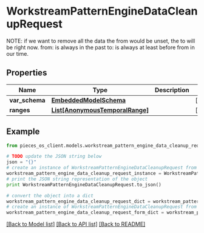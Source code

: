 # WorkstreamPatternEngineDataCleanupRequest

NOTE: if we want to remove all the data the from would be unset, the to will be right now.  from: is always in the past to: is always at least before from in our time.

## Properties
Name | Type | Description | Notes
------------ | ------------- | ------------- | -------------
**var_schema** | [**EmbeddedModelSchema**](EmbeddedModelSchema.md) |  | [optional] 
**ranges** | [**List[AnonymousTemporalRange]**](AnonymousTemporalRange.md) |  | [optional] 

## Example

```python
from pieces_os_client.models.workstream_pattern_engine_data_cleanup_request import WorkstreamPatternEngineDataCleanupRequest

# TODO update the JSON string below
json = "{}"
# create an instance of WorkstreamPatternEngineDataCleanupRequest from a JSON string
workstream_pattern_engine_data_cleanup_request_instance = WorkstreamPatternEngineDataCleanupRequest.from_json(json)
# print the JSON string representation of the object
print WorkstreamPatternEngineDataCleanupRequest.to_json()

# convert the object into a dict
workstream_pattern_engine_data_cleanup_request_dict = workstream_pattern_engine_data_cleanup_request_instance.to_dict()
# create an instance of WorkstreamPatternEngineDataCleanupRequest from a dict
workstream_pattern_engine_data_cleanup_request_form_dict = workstream_pattern_engine_data_cleanup_request.from_dict(workstream_pattern_engine_data_cleanup_request_dict)
```
[[Back to Model list]](../README.md#documentation-for-models) [[Back to API list]](../README.md#documentation-for-api-endpoints) [[Back to README]](../README.md)



